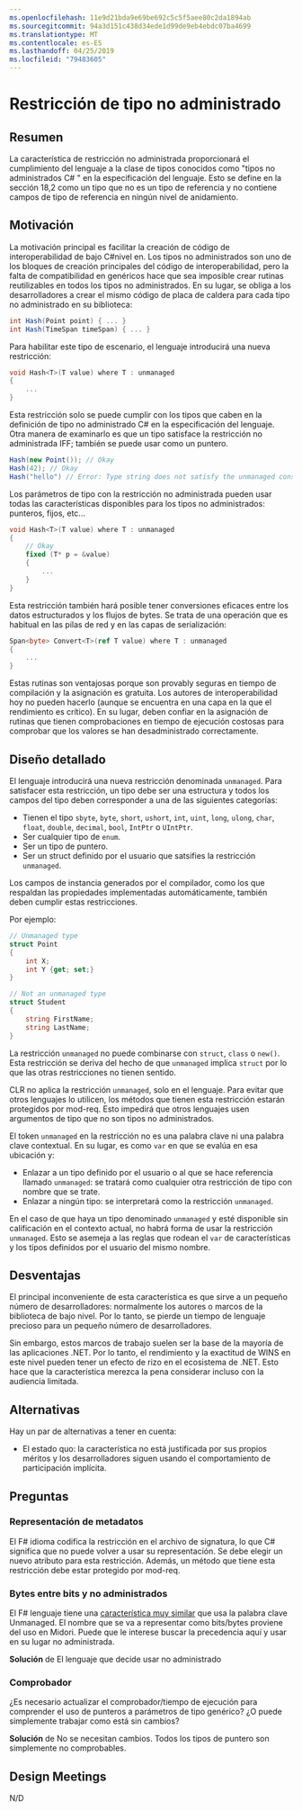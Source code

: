 ```yaml
---
ms.openlocfilehash: 11e9d21bda9e69be692c5c5f5aee80c2da1894ab
ms.sourcegitcommit: 94a3d151c438d34ede1d99de9eb4ebdc07ba4699
ms.translationtype: MT
ms.contentlocale: es-ES
ms.lasthandoff: 04/25/2019
ms.locfileid: "79483605"
---
```

# <a name="unmanaged-type-constraint"></a>Restricción de tipo no administrado

## <a name="summary"></a>Resumen
[summary]: #summary

La característica de restricción no administrada proporcionará el cumplimiento del lenguaje a la clase de tipos conocidos como "tipos no administrados C# " en la especificación del lenguaje.  Esto se define en la sección 18,2 como un tipo que no es un tipo de referencia y no contiene campos de tipo de referencia en ningún nivel de anidamiento.  

## <a name="motivation"></a>Motivación
[motivation]: #motivation

La motivación principal es facilitar la creación de código de interoperabilidad de bajo C#nivel en. Los tipos no administrados son uno de los bloques de creación principales del código de interoperabilidad, pero la falta de compatibilidad en genéricos hace que sea imposible crear rutinas reutilizables en todos los tipos no administrados. En su lugar, se obliga a los desarrolladores a crear el mismo código de placa de caldera para cada tipo no administrado en su biblioteca:

```csharp
int Hash(Point point) { ... } 
int Hash(TimeSpan timeSpan) { ... } 
```

Para habilitar este tipo de escenario, el lenguaje introducirá una nueva restricción:

```csharp
void Hash<T>(T value) where T : unmanaged
{
    ...
}
```

Esta restricción solo se puede cumplir con los tipos que caben en la definición de tipo no administrado C# en la especificación del lenguaje. Otra manera de examinarlo es que un tipo satisface la restricción no administrada IFF; también se puede usar como un puntero. 

```csharp
Hash(new Point()); // Okay 
Hash(42); // Okay
Hash("hello") // Error: Type string does not satisfy the unmanaged constraint
```

Los parámetros de tipo con la restricción no administrada pueden usar todas las características disponibles para los tipos no administrados: punteros, fijos, etc... 

```csharp
void Hash<T>(T value) where T : unmanaged
{
    // Okay
    fixed (T* p = &value) 
    { 
        ...
    }
}
```

Esta restricción también hará posible tener conversiones eficaces entre los datos estructurados y los flujos de bytes. Se trata de una operación que es habitual en las pilas de red y en las capas de serialización:

```csharp
Span<byte> Convert<T>(ref T value) where T : unmanaged 
{
    ...
}
```

Estas rutinas son ventajosas porque son provably seguras en tiempo de compilación y la asignación es gratuita.  Los autores de interoperabilidad hoy no pueden hacerlo (aunque se encuentra en una capa en la que el rendimiento es crítico).  En su lugar, deben confiar en la asignación de rutinas que tienen comprobaciones en tiempo de ejecución costosas para comprobar que los valores se han desadministrado correctamente.

## <a name="detailed-design"></a>Diseño detallado
[design]: #detailed-design

El lenguaje introducirá una nueva restricción denominada `unmanaged`. Para satisfacer esta restricción, un tipo debe ser una estructura y todos los campos del tipo deben corresponder a una de las siguientes categorías:

- Tienen el tipo `sbyte`, `byte`, `short`, `ushort`, `int`, `uint`, `long`, `ulong`, `char`, `float`, `double`, `decimal`, `bool`, `IntPtr` o `UIntPtr`.
- Ser cualquier tipo de `enum`.
- Ser un tipo de puntero.
- Ser un struct definido por el usuario que satsifies la restricción `unmanaged`.

Los campos de instancia generados por el compilador, como los que respaldan las propiedades implementadas automáticamente, también deben cumplir estas restricciones. 

Por ejemplo:

```csharp
// Unmanaged type
struct Point 
{ 
    int X;
    int Y {get; set;}
}

// Not an unmanaged type
struct Student 
{ 
    string FirstName;
    string LastName;
}
``` 

La restricción `unmanaged` no puede combinarse con `struct`, `class` o `new()`. Esta restricción se deriva del hecho de que `unmanaged` implica `struct` por lo que las otras restricciones no tienen sentido.

CLR no aplica la restricción `unmanaged`, solo en el lenguaje. Para evitar que otros lenguajes lo utilicen, los métodos que tienen esta restricción estarán protegidos por mod-req. Esto impedirá que otros lenguajes usen argumentos de tipo que no son tipos no administrados.

El token `unmanaged` en la restricción no es una palabra clave ni una palabra clave contextual. En su lugar, es como `var` en que se evalúa en esa ubicación y:

- Enlazar a un tipo definido por el usuario o al que se hace referencia llamado `unmanaged`: se tratará como cualquier otra restricción de tipo con nombre que se trate. 
- Enlazar a ningún tipo: se interpretará como la restricción `unmanaged`.

En el caso de que haya un tipo denominado `unmanaged` y esté disponible sin calificación en el contexto actual, no habrá forma de usar la restricción `unmanaged`. Esto se asemeja a las reglas que rodean el `var` de características y los tipos definidos por el usuario del mismo nombre. 

## <a name="drawbacks"></a>Desventajas
[drawbacks]: #drawbacks

El principal inconveniente de esta característica es que sirve a un pequeño número de desarrolladores: normalmente los autores o marcos de la biblioteca de bajo nivel.  Por lo tanto, se pierde un tiempo de lenguaje precioso para un pequeño número de desarrolladores. 

Sin embargo, estos marcos de trabajo suelen ser la base de la mayoría de las aplicaciones .NET.  Por lo tanto, el rendimiento y la exactitud de WINS en este nivel pueden tener un efecto de rizo en el ecosistema de .NET.  Esto hace que la característica merezca la pena considerar incluso con la audiencia limitada.

## <a name="alternatives"></a>Alternativas
[alternatives]: #alternatives

Hay un par de alternativas a tener en cuenta:

- El estado quo: la característica no está justificada por sus propios méritos y los desarrolladores siguen usando el comportamiento de participación implícita.

## <a name="questions"></a>Preguntas
[quesions]: #questions

### <a name="metadata-representation"></a>Representación de metadatos

El F# idioma codifica la restricción en el archivo de signatura, lo que C# significa que no puede volver a usar su representación. Se debe elegir un nuevo atributo para esta restricción. Además, un método que tiene esta restricción debe estar protegido por mod-req.

### <a name="blittable-vs-unmanaged"></a>Bytes entre bits y no administrados
El F# lenguaje tiene una [característica muy similar](https://docs.microsoft.com/dotnet/articles/fsharp/language-reference/generics/constraints) que usa la palabra clave Unmanaged. El nombre que se va a representar como bits/bytes proviene del uso en Midori.  Puede que le interese buscar la precedencia aquí y usar en su lugar no administrada. 

**Solución** de El lenguaje que decide usar no administrado 

### <a name="verifier"></a>Comprobador

¿Es necesario actualizar el comprobador/tiempo de ejecución para comprender el uso de punteros a parámetros de tipo genérico?  ¿O puede simplemente trabajar como está sin cambios?

**Solución** de No se necesitan cambios. Todos los tipos de puntero son simplemente no comprobables. 

## <a name="design-meetings"></a>Design Meetings

N/D
